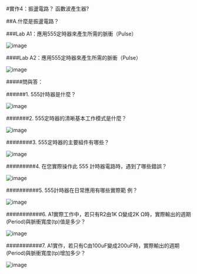 
#實作4：振盪電路？ 函數波產生器?                                             

##A.什麼是振盪電路？     

###Lab A1：應用555定時器來產生所需的脈衝（Pulse）        

![image](https://github.com/winter20110101/EC2024/assets/162284243/065e0460-92c5-42e5-9909-c80edbc5ce98)

####Lab A2：應用555定時器來產生所需的脈衝（Pulse）             

![image](https://github.com/winter20110101/EC2024/assets/162284243/eb53941d-3987-4eac-9677-df2cc6c65195)

#####問與答：                    

######1. 555計時器是什麼？                             

![image](https://github.com/winter20110101/EC2024/assets/162284243/8b02eabb-560d-4be9-b7f8-032cf96cc197)

#######2. 555定時器的清晰基本工作模式是什麼？                                               

![image](https://github.com/winter20110101/EC2024/assets/162284243/e67511aa-0b1f-4be8-8a29-d85862ba8d67)

########3. 555定時器的主要組件有哪些？                       

![image](https://github.com/winter20110101/EC2024/assets/162284243/4200dee3-ecef-4c12-b9d5-14f284e156b3)

#########4. 在您​​實際操作此 555 計時器電路時，遇到了哪些錯誤？            

![image](https://github.com/winter20110101/EC2024/assets/162284243/d184dfba-9d79-4252-809f-4d789d63be60)

##########5. 555計時器在日常應用有哪些實際範  例？                                            

![image](https://github.com/winter20110101/EC2024/assets/162284243/27e18538-02de-43c3-a8da-f1da207b267c)

###########6. A1實際工作中，若只有R2由1K Ω變成2K Ω時，實際輸出的週期(Period)與脈衝寬度(tp)值是多少？                   

![image](https://github.com/winter20110101/EC2024/assets/162284243/8cd2792a-1262-443d-98a3-badd3c08d227)

###########7. A1實作，若只有C由100uF變成200uF時，實際輸出的週期(Period)與脈衝寬度(tp)增加多少？

![image](https://github.com/winter20110101/EC2024/assets/162284243/9b66d92a-36f9-41da-ae2b-5f6bb3bcc550)

